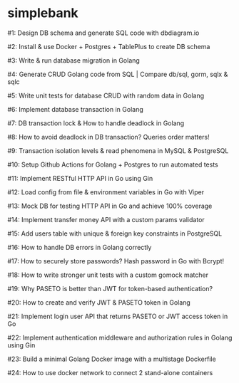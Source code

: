 # simplebank 
 #1: Design DB schema and generate SQL code with dbdiagram.io
 
 #2: Install & use Docker + Postgres + TablePlus to create DB schema
 
 #3: Write & run database migration in Golang 
 
 #4: Generate CRUD Golang code from SQL | Compare db/sql, gorm, sqlx & sqlc
 
 #5: Write unit tests for database CRUD with random data in Golang
 
 #6: Implement database transaction in Golang
 
 #7: DB transaction lock & How to handle deadlock in Golang
 
 #8: How to avoid deadlock in DB transaction? Queries order matters!
 
 #9: Transaction isolation levels & read phenomena in MySQL & PostgreSQL
 
 #10: Setup Github Actions for Golang + Postgres to run automated tests
 
 #11: Implement RESTful HTTP API in Go using Gin
 
 #12: Load config from file & environment variables in Go with Viper
 
 #13: Mock DB for testing HTTP API in Go and achieve 100% coverage
 
 #14: Implement transfer money API with a custom params validator
 
 #15: Add users table with unique & foreign key constraints in PostgreSQL
 
 #16: How to handle DB errors in Golang correctly
 
 #17: How to securely store passwords? Hash password in Go with Bcrypt!
 
 #18: How to write stronger unit tests with a custom gomock matcher
 
 #19: Why PASETO is better than JWT for token-based authentication?
 
 #20: How to create and verify JWT & PASETO token in Golang
 
 #21: Implement login user API that returns PASETO or JWT access token in Go
 
 #22: Implement authentication middleware and authorization rules in Golang using Gin
 
 #23: Build a minimal Golang Docker image with a multistage Dockerfile
 
 #24: How to use docker network to connect 2 stand-alone containers
